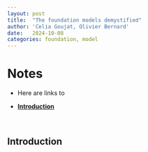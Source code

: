 ```yaml
---
layout: post
title:  "The foundation models demystified"
author: 'Celia Goujat, Olivier Bernard'
date:   2024-10-08
categories: foundation, model
---
```


# Notes

* Here are links to 

- [**Introduction**](#introduction)

&nbsp;

## **Introduction**

